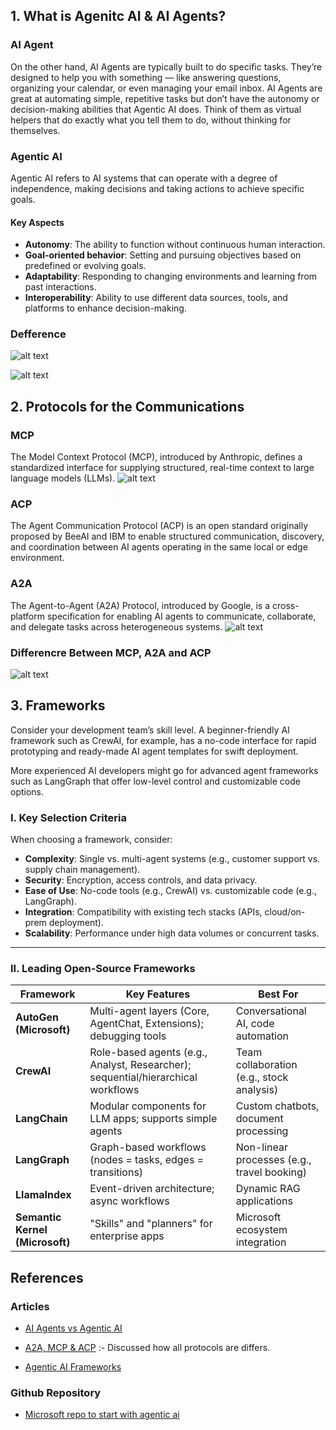## 1. What is Agenitc AI & AI Agents?

### AI Agent

On the other hand, AI Agents are typically built to do specific tasks. They’re designed to help you with something — like answering questions, organizing your calendar, or even managing your email inbox. AI Agents are great at automating simple, repetitive tasks but don’t have the autonomy or decision-making abilities that Agentic AI does. Think of them as virtual helpers that do exactly what you tell them to do, without thinking for themselves.

### Agentic AI

Agentic AI refers to AI systems that can operate with a degree of independence, making decisions and taking actions to achieve specific goals.

#### Key Aspects

- **Autonomy**: The ability to function without continuous human interaction.
- **Goal-oriented behavior**: Setting and pursuing objectives based on predefined or evolving goals.
- **Adaptability**: Responding to changing environments and learning from past interactions.
- **Interoperability**: Ability to use different data sources, tools, and platforms to enhance decision-making.

### Defference

![alt text](images/image-4.png)

![alt text](images/image.png)

## 2. Protocols for the Communications

### MCP

The Model Context Protocol (MCP), introduced by Anthropic, defines a standardized interface for supplying structured, real-time context to large language models (LLMs).
![alt text](images/image-2.png)

### ACP

The Agent Communication Protocol (ACP) is an open standard originally proposed by BeeAI and IBM to enable structured communication, discovery, and coordination between AI agents operating in the same local or edge environment.

### A2A

The Agent-to-Agent (A2A) Protocol, introduced by Google, is a cross-platform specification for enabling AI agents to communicate, collaborate, and delegate tasks across heterogeneous systems.
![alt text](images/image-3.png)

### Differencre Between MCP, A2A and ACP

![alt text](images/image-1.png)

## 3. Frameworks

Consider your development team’s skill level. A beginner-friendly AI framework such as CrewAI, for example, has a no-code interface for rapid prototyping and ready-made AI agent templates for swift deployment.

More experienced AI developers might go for advanced agent frameworks such as LangGraph that offer low-level control and customizable code options.

### I. Key Selection Criteria

When choosing a framework, consider:

- **Complexity**: Single vs. multi-agent systems (e.g., customer support vs. supply chain management).
- **Security**: Encryption, access controls, and data privacy.
- **Ease of Use**: No-code tools (e.g., CrewAI) vs. customizable code (e.g., LangGraph).
- **Integration**: Compatibility with existing tech stacks (APIs, cloud/on-prem deployment).
- **Scalability**: Performance under high data volumes or concurrent tasks.

---

### II. Leading Open-Source Frameworks

| Framework              | Key Features                                                     | Best For                                     |
|------------------------|------------------------------------------------------------------|----------------------------------------------|
| **AutoGen (Microsoft)**| Multi-agent layers (Core, AgentChat, Extensions); debugging tools| Conversational AI, code automation           |
| **CrewAI**             | Role-based agents (e.g., Analyst, Researcher); sequential/hierarchical workflows | Team collaboration (e.g., stock analysis) |
| **LangChain**          | Modular components for LLM apps; supports simple agents          | Custom chatbots, document processing         |
| **LangGraph**          | Graph-based workflows (nodes = tasks, edges = transitions)       | Non-linear processes (e.g., travel booking)  |
| **LlamaIndex**         | Event-driven architecture; async workflows                       | Dynamic RAG applications                     |
| **Semantic Kernel (Microsoft)** | "Skills" and "planners" for enterprise apps             | Microsoft ecosystem integration              |

## References

### Articles

- [AI Agents vs Agentic AI](https://medium.com/@elisowski/ai-agents-vs-agentic-ai-whats-the-difference-and-why-does-it-matter-03159ee8c2b4)
- [A2A, MCP & ACP](https://medium.com/@elisowski/what-every-ai-engineer-should-know-about-a2a-mcp-acp-8335a210a742) :- Discussed how all protocols are differs.

- [Agentic AI Frameworks](https://www.ibm.com/think/insights/top-ai-agent-frameworks)

### Github Repository

- [Microsoft repo to start with agentic ai](https://github.com/microsoft/ai-agents-for-beginners?tab=readme-ov-file)